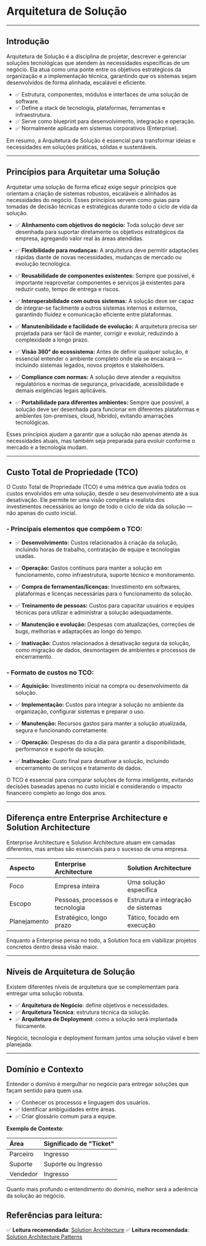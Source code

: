 # Arquitetura de Solução

---

## Introdução

Arquitetura de Solução é a disciplina de projetar, descrever e gerenciar soluções tecnológicas que atendem às necessidades específicas de um negócio. Ela atua como uma ponte entre os objetivos estratégicos da organização e a implementação técnica, garantindo que os sistemas sejam desenvolvidos de forma alinhada, escalável e eficiente.

- ✅ Estrutura, componentes, módulos e interfaces de uma solução de software.
- ✅ Define a stack de tecnologia, plataformas, ferramentas e infraestrutura.
- ✅ Serve como blueprint para desenvolvimento, integração e operação.
- ✅ Normalmente aplicada em sistemas corporativos (Enterprise).

Em resumo, a Arquitetura de Solução é essencial para transformar ideias e necessidades em soluções práticas, sólidas e sustentáveis.

---

## Princípios para Arquitetar uma Solução

Arquitetar uma solução de forma eficaz exige seguir princípios que orientam a criação de sistemas robustos, escaláveis e alinhados às necessidades do negócio. Esses princípios servem como guias para tomadas de decisão técnicas e estratégicas durante todo o ciclo de vida da solução.

- ✅ **Alinhamento com objetivos do negócio:** Toda solução deve ser desenhada para suportar diretamente os objetivos estratégicos da empresa, agregando valor real às áreas atendidas.

- ✅ **Flexibilidade para mudanças:** A arquitetura deve permitir adaptações rápidas diante de novas necessidades, mudanças de mercado ou evolução tecnológica.

- ✅ **Reusabilidade de componentes existentes:** Sempre que possível, é importante reaproveitar componentes e serviços já existentes para reduzir custo, tempo de entrega e riscos.

- ✅ **Interoperabilidade com outros sistemas:** A solução deve ser capaz de integrar-se facilmente a outros sistemas internos e externos, garantindo fluidez e comunicação eficiente entre plataformas.

- ✅ **Manutenibilidade e facilidade de evolução:** A arquitetura precisa ser projetada para ser fácil de manter, corrigir e evoluir, reduzindo a complexidade a longo prazo.

- ✅ **Visão 360° do ecossistema:** Antes de definir qualquer solução, é essencial entender o ambiente completo onde ela se encaixará — incluindo sistemas legados, novos projetos e stakeholders.

- ✅ **Compliance com normas:** A solução deve atender a requisitos regulatórios e normas de segurança, privacidade, acessibilidade e demais exigências legais aplicáveis.

- ✅ **Portabilidade para diferentes ambientes:** Sempre que possível, a solução deve ser desenhada para funcionar em diferentes plataformas e ambientes (on-premises, cloud, híbrido), evitando amarrações tecnológicas.

Esses princípios ajudam a garantir que a solução não apenas atenda às necessidades atuais, mas também seja preparada para evoluir conforme o mercado e a tecnologia mudam.

---

## Custo Total de Propriedade (TCO)

O Custo Total de Propriedade (TCO) é uma métrica que avalia todos os custos envolvidos em uma solução, desde o seu desenvolvimento até a sua desativação. Ele permite ter uma visão completa e realista dos investimentos necessários ao longo de todo o ciclo de vida da solução — não apenas do custo inicial.

### - Principais elementos que compõem o TCO:

- ✅ **Desenvolvimento:** Custos relacionados à criação da solução, incluindo horas de trabalho, contratação de equipe e tecnologias usadas.

- ✅ **Operação:** Gastos contínuos para manter a solução em funcionamento, como infraestrutura, suporte técnico e monitoramento.

- ✅ **Compra de ferramentas/licenças:** Investimento em softwares, plataformas e licenças necessárias para o funcionamento da solução.

- ✅ **Treinamento de pessoas:** Custos para capacitar usuários e equipes técnicas para utilizar e administrar a solução adequadamente.

- ✅ **Manutenção e evolução:** Despesas com atualizações, correções de bugs, melhorias e adaptações ao longo do tempo.

- ✅ **Inativação:** Custos relacionados à desativação segura da solução, como migração de dados, desmontagem de ambientes e processos de encerramento.

### - Formato de custos no TCO:

- ✅ **Aquisição:** Investimento inicial na compra ou desenvolvimento da solução.

- ✅ **Implementação:** Custos para integrar a solução no ambiente da organização, configurar sistemas e preparar o uso.

- ✅ **Manutenção:** Recursos gastos para manter a solução atualizada, segura e funcionando corretamente.

- ✅ **Operação:** Despesas do dia a dia para garantir a disponibilidade, performance e suporte da solução.

- ✅ **Inativação:** Custo final para desativar a solução, incluindo encerramento de serviços e tratamento de dados.

O TCO é essencial para comparar soluções de forma inteligente, evitando decisões baseadas apenas no custo inicial e considerando o impacto financeiro completo ao longo dos anos.

---

## Diferença entre Enterprise Architecture e Solution Architecture

Enterprise Architecture e Solution Architecture atuam em camadas diferentes, mas ambas são essenciais para o sucesso de uma empresa.

| Aspecto      | Enterprise Architecture         | Solution Architecture              |
| :----------- | :------------------------------ | :--------------------------------- |
| Foco         | Empresa inteira                 | Uma solução específica             |
| Escopo       | Pessoas, processos e tecnologia | Estrutura e integração de sistemas |
| Planejamento | Estratégico, longo prazo        | Tático, focado em execução         |

Enquanto a Enterprise pensa no todo, a Solution foca em viabilizar projetos concretos dentro dessa visão maior.

---

## Níveis de Arquitetura de Solução

Existem diferentes níveis de arquitetura que se complementam para entregar uma solução robusta.

- ✅ **Arquitetura de Negócio**: define objetivos e necessidades.
- ✅ **Arquitetura Técnica**: estrutura técnica da solução.
- ✅ **Arquitetura de Deployment**: como a solução será implantada fisicamente.

Negócio, tecnologia e deployment formam juntos uma solução viável e bem planejada.

---

## Domínio e Contexto

Entender o domínio é mergulhar no negócio para entregar soluções que façam sentido para quem usa.

- ✅ Conhecer os processos e linguagem dos usuários.
- ✅ Identificar ambiguidades entre áreas.
- ✅ Criar glossário comum para a equipe.

**Exemplo de Contexto**:

| Área     | Significado de "Ticket" |
| :------- | :---------------------- |
| Parceiro | Ingresso                |
| Suporte  | Suporte ou Ingresso     |
| Vendedor | Ingresso                |

Quanto mais profundo o entendimento do domínio, melhor será a aderência da solução ao negócio.

## Referências para leitura:

✅ **Leitura recomendada**: [Solution Architecture](https://www.amazon.com/Solutions-Architects-Handbook-Kick-start-architecture-ebook/dp/B0855XQZ44/ref=sr_1_1?crid=14KQT9QKZ13KN&keywords=solution+architect+handbook&qid=1676911165&s=books&sprefix=solution+architect+handbook%2Cstripbooks%2C105&sr=1-1)
✅ **Leitura recomendada**: [Solution Architecture Patterns](https://www.envoyproxy.io/)
